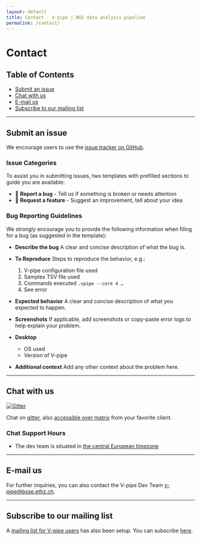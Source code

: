 ```yaml
---
layout: default
title: Contact - V-pipe | NGS data analysis pipeline
permalink: /contact/
---
```



# Contact

## Table of Contents
- [Submit an issue](#submit-an-issue)
- [Chat with us](#chat-with-us)
- [E-mail us](#e-mail-us)
- [Subscribe to our mailing list](#subscribe-to-our-mailing-list)

---

## Submit an issue

We encourage users to use the [issue tracker on GitHub](https://github.com/cbg-ethz/V-pipe/issues).

### Issue Categories

To assist you in submitting issues, two templates with prefilled sections to guide you are available:

- 🐛 **Report a bug** - Tell us if something is broken or needs attention
- 🙋 **Request a feature** - Suggest an improvement, tell about your idea

### Bug Reporting Guidelines

We strongly encourage you to provide the following information when filing for a bug (as suggested in the template):

- **Describe the bug**
  A clear and concise description of what the bug is.

- **To Reproduce**
  Steps to reproduce the behavior, e.g.:

  1. V-pipe configuration file used
  2. Samples TSV file used 
  3. Commands executed `.vpipe --core 4 …`
  4. See error

- **Expected behavior**
  A clear and concise description of what you expected to happen.

- **Screenshots**
  If applicable, add screenshots or copy-paste error logs to help explain your problem.

- **Desktop**
  - OS used
  - Version of V-pipe

- **Additional context**
  Add any other context about the problem here.

---

## Chat with us

[![Gitter](https://badges.gitter.im/bioconda/bioconda-recipes.svg)](https://gitter.im/V-pipe/community?utm_source=badge&utm_medium=badge&utm_campaign=pr-badge)


Chat on [gitter](https://gitter.im/V-pipe/community), also [accessible over matrix](https://matrix.to/#/#V-pipe_community:gitter.im?utm_source=gitter) from your favorite client.


### Chat Support Hours

- The dev team is situated in [the central European timezone ](https://time.is/Switzerland)

---

## E-mail us

For further inquiries, you can also contact the V-pipe Dev Team <v-pipe@bsse.ethz.ch>.

---

## Subscribe to our mailing list

A [mailing list for V-pipe users](https://sympa.ethz.ch/sympa/info/v-pipe-users) has also been setup. You can subscribe [here](https://sympa.ethz.ch/sympa/subscribe/v-pipe-users).
